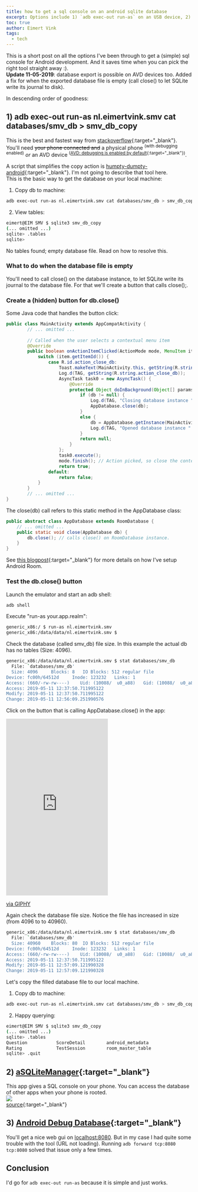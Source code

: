 ```yaml
---
title: how to get a sql console on an android sqlite database
excerpt: Options include 1) `adb exec-out run-as` on an USB device, 2) aSQLiteManager and 3) Android Debug database.
toc: true
author: Eimert Vink
tags:
  - tech
---
```

This is a short post on all the options I've been through to get a (simple) sql console for Android development.
And it saves time when you can pick the right tool straight away :).<br>
**Update 11-05-2019**: database export is possible on AVD devices too.
Added a fix for when the exported database file is empty (call close() to let SQLite write its journal to disk).<br>

In descending order of goodness:
## 1) adb exec-out run-as nl.eimertvink.smv cat databases/smv_db > smv_db_copy
This is the best and fastest way from [stackoverflow](https://stackoverflow.com/questions/18471780/android-adb-retrieve-database-using-run-as){:target="_blank"}.
You'll need ~~your phone connected and~~ a physical phone <sup>(with debugging enabled)</sup> *or* an AVD device 
<sup>([AVD: debugging is enabled by default](https://developer.android.com/studio/debug){:target="_blank"})</sup>.<br>

A script that simplifies the copy action is [humpty-dumpty-android](https://github.com/Pixplicity/humpty-dumpty-android){:target="_blank"}. I'm not going to describe that tool here.<br>
This is the basic way to get the database on your local machine:
1. Copy db to machine:
```bash
adb exec-out run-as nl.eimertvink.smv cat databases/smv_db > smv_db_copy
```
2. View tables:
```bash
eimert@EIM SMV $ sqlite3 smv_db_copy 
(... omitted ...)
sqlite> .tables
sqlite> 
```

No tables found; empty database file. Read on how to resolve this.

### What to do when the database file is empty
You'll need to call close() on the database instance, to let SQLite write its journal to the database file. For that we'll create a button that calls close();.
### Create a (hidden) button for db.close()
Some Java code that handles the button click:
```java
public class MainActivity extends AppCompatActivity {
        // ... omitted ...
        
        // Called when the user selects a contextual menu item
        @Override
        public boolean onActionItemClicked(ActionMode mode, MenuItem item) {
            switch (item.getItemId()) {
                case R.id.action_close_db:
                    Toast.makeText(MainActivity.this, getString(R.string.action_close_db), Toast.LENGTH_SHORT).show();
                    Log.d(TAG, getString(R.string.action_close_db));
                    AsyncTask task0 = new AsyncTask() {
                        @Override
                        protected Object doInBackground(Object[] params) {
                            if (db != null) {
                                Log.d(TAG, "Closing database instance " + db);
                                AppDatabase.close(db);
                            }
                            else {
                                db = AppDatabase.getInstance(MainActivity.this);
                                Log.d(TAG, "Opened database instance " + db);
                            }
                            return null;
                        }
                    };
                    task0.execute();
                    mode.finish(); // Action picked, so close the contextual menu
                    return true;
                default:
                    return false;
            }
        }
        // ... omitted ...
}                   
```
The close(db) call refers to this static method in the AppDatabase class:
```java
public abstract class AppDatabase extends RoomDatabase {
    // ... omitted ...
    public static void close(AppDatabase db) {
        db.close(); // calls close() on RoomDatabase instance.
    }
}
```
See [this blogpost](https://medium.com/@ajaysaini.official/building-database-with-room-persistence-library-ecf7d0b8f3e9){:target="_blank"}
 for more details on how I've setup Android Room.
### Test the db.close() button
Launch the emulator and start an adb shell:
```bash
adb shell
```
Execute "run-as your.app.realm":
```bash
generic_x86:/ $ run-as nl.eimertvink.smv
generic_x86:/data/data/nl.eimertvink.smv $
```
Check the database (called smv_db) file size. In this example the actual db has no tables (Size: 4096).
```bash
generic_x86:/data/data/nl.eimertvink.smv $ stat databases/smv_db                                                          <
  File: `databases/smv_db'
  Size: 4096	 Blocks: 8	 IO Blocks: 512	regular file
Device: fc00h/64512d	 Inode: 123232	 Links: 1
Access: (660/-rw-rw----)	Uid: (10088/  u0_a88)	Gid: (10088/  u0_a88)
Access: 2019-05-11 12:37:50.711995122
Modify: 2019-05-11 12:37:50.711995122
Change: 2019-05-11 12:56:09.251990576
```

Click on the button that is calling AppDatabase.close() in the app:
<iframe src="https://giphy.com/embed/KZYnGwVh8ICN73jXod" width="276" height="480" frameBorder="0" class="giphy-embed" allowFullScreen></iframe><p><a href="https://giphy.com/gifs/KZYnGwVh8ICN73jXod">via GIPHY</a></p>

Again check the database file size. Notice the file has increased in size (from 4096 to to 40960).
```bash
generic_x86:/data/data/nl.eimertvink.smv $ stat databases/smv_db                                                          <
  File: `databases/smv_db'
  Size: 40960	 Blocks: 80	 IO Blocks: 512	regular file
Device: fc00h/64512d	 Inode: 123232	 Links: 1
Access: (660/-rw-rw----)	Uid: (10088/  u0_a88)	Gid: (10088/  u0_a88)
Access: 2019-05-11 12:37:50.711995122
Modify: 2019-05-11 12:57:09.121990328
Change: 2019-05-11 12:57:09.121990328
``` 
Let's copy the filled database file to our local machine.
1. Copy db to machine:
```bash
adb exec-out run-as nl.eimertvink.smv cat databases/smv_db > smv_db_copy
```
2. Happy querying:
```bash
eimert@EIM SMV $ sqlite3 smv_db_copy
(... omitted ...)
sqlite> .tables
Question           ScoreDetail        android_metadata
Rating             TestSession        room_master_table
sqlite> .quit
```

## 2) [aSQLiteManager](https://play.google.com/store/apps/details?id=dk.andsen.asqlitemanager){:target="_blank"}
This app gives a SQL console on your phone. You can access the database of other apps when your phone is rooted.<br>
<img src="https://lh3.ggpht.com/zIm_Ai93gGfiKgGDHKb9LddN-elxqJ4IylTzYqtLoGdw2lU_ieqjvDEIT0d5uxxzZd0=w1920-h1008-rw"><br>
[source](https://play.google.com/store/apps/details?id=dk.andsen.asqlitemanager){:target="_blank"}

## 3) [Android Debug Database](https://github.com/amitshekhariitbhu/Android-Debug-Database){:target="_blank"}
You'll get a nice web gui on [localhost:8080](http://localhost:8080). But in my case I had quite some trouble with the tool (URL not loading).
Running `adb forward tcp:8080 tcp:8080` solved that issue only a few times.

## Conclusion
I'd go for `adb exec-out run-as` because it is simple and just works.


